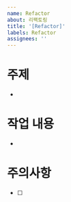```yaml
---
name: Refactor
about: 리팩토링
title: '[Refactor]'
labels: Refactor
assignees: ''
---
```


# 주제

-

# 작업 내용

-

# 주의사항

- [ ]